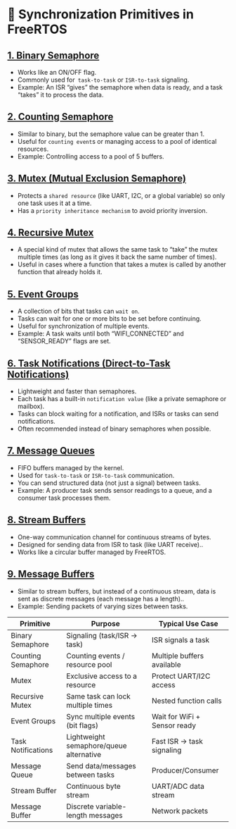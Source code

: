 # 🔑 Synchronization Primitives in FreeRTOS
## [1. Binary Semaphore](/Semaphore/)
* Works like an ON/OFF flag.
* Commonly used for` task-to-task` or `ISR-to-task` signaling.
* Example: An ISR “gives” the semaphore when data is ready, and a task “takes” it to
process the data.
## [2. Counting Semaphore]((/Semaphore/))
* Similar to binary, but the semaphore value can be greater than 1.
* Useful for `counting event`s or managing access to a pool of identical resources.
* Example: Controlling access to a pool of 5 buffers.
## [3. Mutex (Mutual Exclusion Semaphore)](/Mutex/)
* Protects a `shared resource` (like UART, I2C, or a global variable) so only one task
uses it at a time.
* Has a `priority inheritance mechanism` to avoid priority inversion.
## [4. Recursive Mutex](/Mutex/)
* A special kind of mutex that allows the same task to “take” the mutex multiple times
(as long as it gives it back the same number of times).
* Useful in cases where a function that takes a mutex is called by another function that
already holds it.
## [5. Event Groups](/EventGroups/)
* A collection of bits that tasks can `wait on`.
* Tasks can wait for one or more bits to be set before continuing.
* Useful for synchronization of multiple events.
* Example: A task waits until both “WIFI_CONNECTED” and “SENSOR_READY” flags
are set.
## [6. Task Notifications (Direct-to-Task Notifications)](/Direct_to_Task_Notifications/)
* Lightweight and faster than semaphores.
* Each task has a built-in `notification value` (like a private semaphore or mailbox).
* Tasks can block waiting for a notification, and ISRs or tasks can send notifications.
* Often recommended instead of binary semaphores when possible.
## [7. Message Queues](/Queue/)
* FIFO buffers managed by the kernel.
* Used for `task-to-task` or `ISR-to-task` communication.
* You can send structured data (not just a signal) between tasks.
* Example: A producer task sends sensor readings to a queue,
and a consumer task processes them.
## [8. Stream Buffers](/Stream_Buffer/)
* One-way communication channel for continuous streams of bytes.
* Designed for sending data from ISR to task (like UART receive)..
* Works like a circular buffer managed by FreeRTOS.
## [9. Message Buffers](/Message_Buffers/)
* Similar to stream buffers, but instead of a continuous stream,
data is sent as discrete messages (each message has a length)..
* Example: Sending packets of varying sizes between tasks.

| Primitive | Purpose | Typical Use Case|
|-----------|---------|-----------------|
Binary Semaphore | Signaling (task/ISR → task) | ISR signals a task |
Counting Semaphore | Counting events / resource pool |Multiple buffers available |
Mutex | Exclusive access to a resource | Protect UART/I2C access
Recursive Mutex | Same task can lock multiple times |Nested function calls
Event Groups | Sync multiple events (bit flags) | Wait for WiFi + Sensor ready
|Task Notifications | Lightweight semaphore/queue alternative | Fast ISR → task signaling
|Message Queue | Send data/messages between tasks | Producer/Consumer
|Stream Buffer | Continuous byte stream | UART/ADC data stream
|Message Buffer | Discrete variable-length messages | Network packets